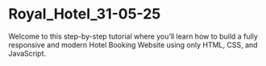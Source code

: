 # Royal_Hotel_31-05-25
Welcome to this step-by-step tutorial where you’ll learn how to build a fully responsive and modern Hotel Booking Website using only HTML, CSS, and JavaScript.
